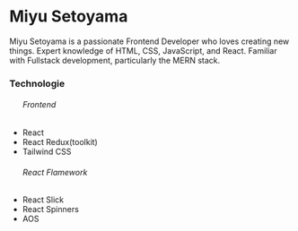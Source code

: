 <h1>Miyu Setoyama</h1>

Miyu Setoyama is a passionate Frontend Developer who loves creating new things. Expert knowledge of HTML, CSS, JavaScript, and React. Familiar with Fullstack development, particularly the MERN stack.

<h3>Technologie</h3>
<ul>
<h6>Frontend</h6>
<li>React</li>
<li>React Redux(toolkit)</li>
<li>Tailwind CSS</li>
<h6>React Flamework</h6>
<li>React Slick</li>
<li>React Spinners</li>
<li>AOS</li>
</ul>
